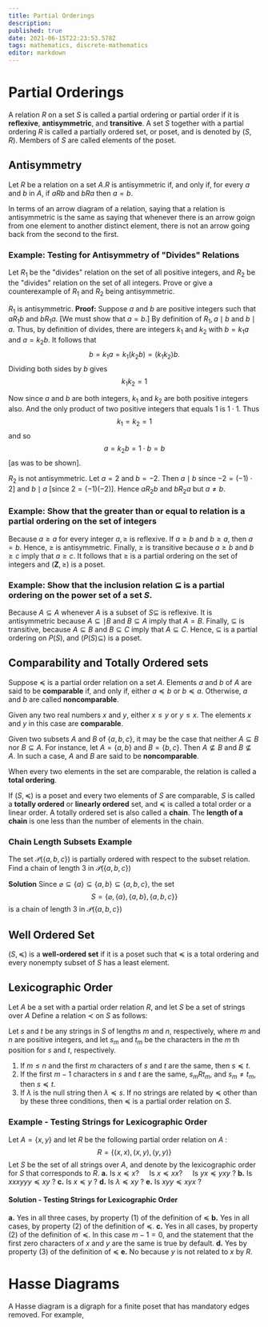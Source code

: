 ```yaml
---
title: Partial Orderings
description: 
published: true
date: 2021-06-15T22:23:53.578Z
tags: mathematics, discrete-mathematics
editor: markdown
---
```


# Partial Orderings

A relation $R$ on a set $S$ is called a partial ordering or partial order if it is **reflexive**, **antisymmetric**, and **transitive**. A set $S$ together with a partial ordering $R$ is called a partially ordered set, or poset, and is denoted by $(S, R)$. Members of $S$ are called elements of the poset.

## Antisymmetry
Let $R$ be a relation on a set $A . R$ is antisymmetric if, and only if, for every $a$ and $b$ in $A,$ if $a R b$ and $b R a$ then $a=b$.

In terms of an arrow diagram of a relation, saying that a relation is antisymmetric is the same as saying that whenever there is an arrow goign from one element to another distinct element, there is not an arrow going back from the second to the first.

### Example: Testing for Antisymmetry of "Divides" Relations
Let $R_1$ be the "divides" relation on the set of all positive integers, and $R_2$ be the "divides" relation on the set of all integers. Prove or give a counterexample of $R_1$ and $R_2$ being antisymmetric.

$R_1$ is antisymmetric. 
**Proof:** Suppose $a$ and $b$ are positive integers such that $a R_{1} b$ and $b R_{1} a$. [We must show that $a=b .]$ By definition of $R_{1}, a \mid b$ and $b \mid a$. Thus, by definition of divides, there are integers $k_{1}$ and $k_{2}$ with $b=k_{1} a$ and $a=k_{2} b$. It follows that 
$$ 
b=k_{1} a=k_{1}\left(k_{2} b\right)=\left(k_{1} k_{2}\right) b .
$$
Dividing both sides by $b$ gives 
$$ k_{1} k_{2}=1 $$

Now since $a$ and $b$ are both integers, $k_{1}$ and $k_{2}$ are both positive integers also. And the only product of two positive integers that equals 1 is $1 \cdot 1$. Thus 
$$ k_{1}=k_{2}=1 $$ 
and so 
$$ a=k_{2} b=1 \cdot b=b $$
[as was to be shown].

$R_2$ is not antisymmetric. Let $a=2$ and $b=-2$. Then $a \mid b$ since $-2=(-1) \cdot 2]$ and $b \mid a$ [since $2=(-1)(-2)]$. Hence $a R_{2} b$ and $b R_{2} a$ but $a \neq b$.

### Example: Show that the greater than or equal to relation is a partial ordering on the set of integers
Because $a \geq a$ for every integer $a, \geq$ is reflexive. If $a \geq b$ and $b \geq a$, then $a=b$. Hence, $\geq$ is antisymmetric. Finally, $\geq$ is transitive because $a \geq b$ and $b \geq c$ imply that $a \geq c$. It follows that $\geq$ is a partial ordering on the set of integers and $(\mathbf{Z}, \geq)$ is a poset.

### Example: Show that the inclusion relation $\subseteq$ is a partial ordering on the power set of a set $S$.
Because $A \subseteq A$ whenever $A$ is a subset of $S \subseteq$ is reflexive. It is antisymmetric because $A \subseteq \mid B$ and $B \subseteq A$ imply that $A=B$. Finally, $\subseteq$ is transitive, because $A \subseteq B$ and $B \subseteq C$ imply that $A \subseteq C$. Hence, $\subseteq$ is a partial ordering on $P(S)$, and $(P(S) \subseteq)$ is a poset.

## Comparability and Totally Ordered sets
Suppose $\preceq$ is a partial order relation on a set $A$. Elements $a$ and $b$ of $A$ are said to be **comparable** if, and only if, either $a \preceq b$ or $b \preceq a$. Otherwise, $a$ and $b$ are called **noncomparable**.

Given any two real numbers $x$ and $y$, either $x \leq y$ or $y \leq x$. The elements  $x$ and $y$ in this case are **comparable**.

Given two subsets $A$ and $B$ of $\{a,b,c\}$, it may be the case that neither $A \subseteq B$ nor $B \subseteq A$. For instance, let $A=\{a, b\}$ and $B=\{b, c\} .$ Then $A \nsubseteq B$ and $B \nsubseteq A .$ In such a case, $A$ and $B$ are said to be **noncomparable**.

When every two elements in the set are comparable, the relation is called a **total ordering**.

If $(S, \preccurlyeq)$ is a poset and every two elements of $S$ are comparable, $S$ is called a **totally ordered** or **linearly ordered** set, and $\preccurlyeq$ is called a total order or a linear order. A totally ordered set is also called a **chain**. The **length of a chain** is one less than the number of elements in the chain.

### Chain Length Subsets Example
The set $\mathscr{P}(\{a, b, c\})$ is partially ordered with respect to the subset relation. Find a chain of length 3 in $\mathscr{P}(\{a, b, c\})$

**Solution** Since $\varnothing \subseteq\{a\} \subseteq\{a, b\} \subseteq\{a, b, c\}$, the set
$$
S=\{\varnothing,\{a\},\{a, b\},\{a, b, c\}\}
$$
is a chain of length 3 in $\mathscr{P}(\{a, b, c\})$
## Well Ordered Set
$(S, \preccurlyeq)$ is a **well-ordered set** if it is a poset such that $\preccurlyeq$ is a total ordering and every nonempty subset of $S$ has a least element.


## Lexicographic Order
Let $A$ be a set with a partial order relation $R$, and let $S$ be a set of strings over $A$ Define a relation $\prec$ on $S$ as follows:

Let $s$ and $t$ be any strings in $S$ of lengths $m$ and $n$, respectively, where $m$ and $n$ are positive integers, and let $s_{m}$ and $t_{m}$ be the characters in the $m$ th position for $s$ and $t$, respectively.
1. If $m \leq n$ and the first $m$ characters of $s$ and $t$ are the same, then $s \preceq t$.
2. If the first $m-1$ characters in $s$ and $t$ are the same, $s_{m} R t_{m}$, and $s_{m} \neq t_{m}$, then $s \preceq t$.
3. If $\lambda$ is the null string then $\lambda \preceq s$.
If no strings are related by $\preceq$ other than by these three conditions, then $\preceq$ is a partial order relation on $S$.

### Example - Testing Strings for Lexicographic Order
Let $A=\{x, y\}$ and let $R$ be the following partial order relation on $A$ :
$$
R=\{(x, x),(x, y),(y, y)\}
$$
Let $S$ be the set of all strings over $A$, and denote by the lexicographic order for $S$ that corresponds to $R$.
**a.** Is $x \preceq x ? \quad$ Is $x \preceq x x ? \quad$ Is $y x \preceq y x y$ ?
**b.** Is $x x x y y y \preceq x y$ ?
**c.** Is $x \preceq y$ ?
**d.** Is $\lambda \preceq x y$ ?
**e.** Is $x y y \preceq x y x$ ?
#### Solution - Testing Strings for Lexicographic Order
**a.** Yes in all three cases, by property (1) of the definition of $\preceq$
**b.** Yes in all cases, by property (2) of the definition of $\preceq$.
**c.** Yes in all cases, by property (2) of the definition of $\preceq$. In this case $m-1=0$, and the statement that the first zero characters of $x$ and $y$ are the same is true by default.
**d.** Yes by property (3) of the definition of $\preceq$
**e.** No because $y$ is not related to $x$ by $R$.


# Hasse Diagrams
A Hasse diagram is a digraph for a finite poset that has mandatory edges removed. For example, 